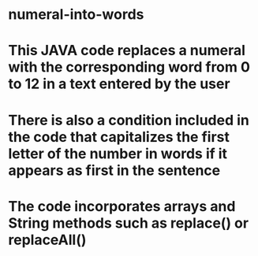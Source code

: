 # numeral-into-words
# This JAVA code replaces a numeral with the corresponding word from 0 to 12 in a text entered by the user
# There is also a condition included in the code that capitalizes the first letter of the number in words if it appears as first in the sentence
# The code incorporates arrays and String methods such as replace() or replaceAll()
